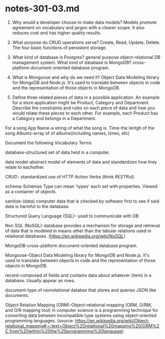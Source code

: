 # notes-301-03.md

1. Why would a developer choose to make data models? Models promote agreement on vocabulary and jargon with a clearer scope. It also reduces cost and has higher quality results. 

2. What purpose do CRUD operations serve? Create, Read, Update, Delete. The four basic functions of persistent storage. 

3. What kind of database is Postgres? general purpose object-relational DB management system. 
What kind of database is MongoDB? cross-platform document-oriented database program.

4. What is Mongoose and why do we need it? Object Data Modeling library for MongoDB and Node.js. It's used to translate between objects in code and the representation of those objects in MongoDB. 

5. Define three related pieces of data in a possible application. An example for a store application might be Product, Category and Department. Describe the constraints and rules on each piece of data and how you would relate these pieces to each other. For example, each Product has a Category and belongs in a Department.

For a song App
Name-a string of what the song is.
Time-the lentgh of the song
Albums-array of of albums(including names, times, etc)

Document the following Vocabulary Terms

database-structured set of data held in a computer.

data model-abstract model of elements of data and standardizes how they relate to eachother.

CRUD- standardized use of HTTP Action Verbs (think RESTfful)

schema-Schemas Type can mean 'types' each set with properties. Viewed as a container of objects.

sanitize-(data) computer data that is checked by software first to see if said data is harmful to the database. 

Structured Query Language (SQL)- used to communicate with DB

Non SQL (NoSQL)-database provides a mechanism for storage and retrieval of data that is modeled in means other than the tabular relations used in relational databases. (https://en.wikipedia.org/wiki/NoSQL)

MongoDB-cross-platform document-oriented database program.

Mongoose-Object Data Modeling library for MongoDB and Node.js. It's used to translate between objects in code and the representation of those objects in MongoDB. 

record-composed of fields and contains data about whatever (item) in a database. Usually appear as rows.

document-type of nonrelational databse that stores and queries JSON like documents.

Object Relation Mapping (ORM)-Object-relational mapping (ORM, O/RM, and O/R mapping tool) in computer science is a programming technique for converting data between incompatible type systems using object-oriented programming languages. (source: https://en.wikipedia.org/wiki/Object-relational_mapping#:~:text=Object%2Drelational%20mapping%20(ORM%2C,from%20within%20the%20programming%20language)
